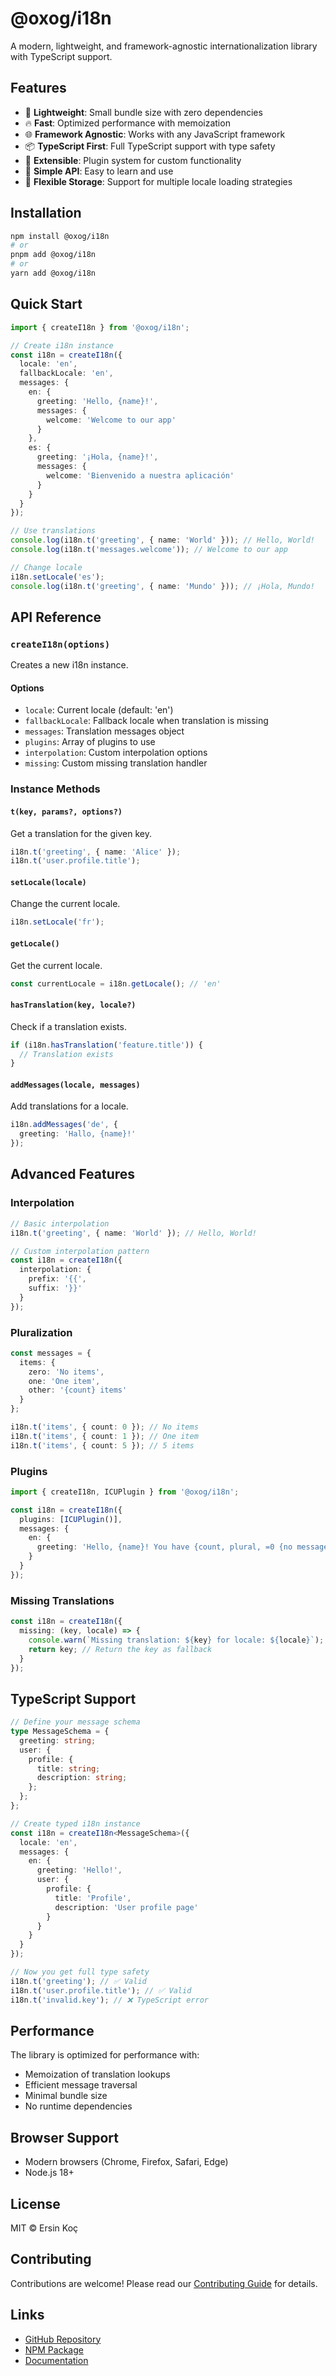 # @oxog/i18n

A modern, lightweight, and framework-agnostic internationalization library with TypeScript support.

## Features

- 🚀 **Lightweight**: Small bundle size with zero dependencies
- 🔥 **Fast**: Optimized performance with memoization
- 🌐 **Framework Agnostic**: Works with any JavaScript framework
- 📦 **TypeScript First**: Full TypeScript support with type safety
- 🔌 **Extensible**: Plugin system for custom functionality
- 🎯 **Simple API**: Easy to learn and use
- 💾 **Flexible Storage**: Support for multiple locale loading strategies

## Installation

```bash
npm install @oxog/i18n
# or
pnpm add @oxog/i18n
# or
yarn add @oxog/i18n
```

## Quick Start

```typescript
import { createI18n } from '@oxog/i18n';

// Create i18n instance
const i18n = createI18n({
  locale: 'en',
  fallbackLocale: 'en',
  messages: {
    en: {
      greeting: 'Hello, {name}!',
      messages: {
        welcome: 'Welcome to our app'
      }
    },
    es: {
      greeting: '¡Hola, {name}!',
      messages: {
        welcome: 'Bienvenido a nuestra aplicación'
      }
    }
  }
});

// Use translations
console.log(i18n.t('greeting', { name: 'World' })); // Hello, World!
console.log(i18n.t('messages.welcome')); // Welcome to our app

// Change locale
i18n.setLocale('es');
console.log(i18n.t('greeting', { name: 'Mundo' })); // ¡Hola, Mundo!
```

## API Reference

### `createI18n(options)`

Creates a new i18n instance.

#### Options

- `locale`: Current locale (default: 'en')
- `fallbackLocale`: Fallback locale when translation is missing
- `messages`: Translation messages object
- `plugins`: Array of plugins to use
- `interpolation`: Custom interpolation options
- `missing`: Custom missing translation handler

### Instance Methods

#### `t(key, params?, options?)`

Get a translation for the given key.

```typescript
i18n.t('greeting', { name: 'Alice' });
i18n.t('user.profile.title');
```

#### `setLocale(locale)`

Change the current locale.

```typescript
i18n.setLocale('fr');
```

#### `getLocale()`

Get the current locale.

```typescript
const currentLocale = i18n.getLocale(); // 'en'
```

#### `hasTranslation(key, locale?)`

Check if a translation exists.

```typescript
if (i18n.hasTranslation('feature.title')) {
  // Translation exists
}
```

#### `addMessages(locale, messages)`

Add translations for a locale.

```typescript
i18n.addMessages('de', {
  greeting: 'Hallo, {name}!'
});
```

## Advanced Features

### Interpolation

```typescript
// Basic interpolation
i18n.t('greeting', { name: 'World' }); // Hello, World!

// Custom interpolation pattern
const i18n = createI18n({
  interpolation: {
    prefix: '{{',
    suffix: '}}'
  }
});
```

### Pluralization

```typescript
const messages = {
  items: {
    zero: 'No items',
    one: 'One item',
    other: '{count} items'
  }
};

i18n.t('items', { count: 0 }); // No items
i18n.t('items', { count: 1 }); // One item
i18n.t('items', { count: 5 }); // 5 items
```

### Plugins

```typescript
import { createI18n, ICUPlugin } from '@oxog/i18n';

const i18n = createI18n({
  plugins: [ICUPlugin()],
  messages: {
    en: {
      greeting: 'Hello, {name}! You have {count, plural, =0 {no messages} =1 {one message} other {# messages}}.'
    }
  }
});
```

### Missing Translations

```typescript
const i18n = createI18n({
  missing: (key, locale) => {
    console.warn(`Missing translation: ${key} for locale: ${locale}`);
    return key; // Return the key as fallback
  }
});
```

## TypeScript Support

```typescript
// Define your message schema
type MessageSchema = {
  greeting: string;
  user: {
    profile: {
      title: string;
      description: string;
    };
  };
};

// Create typed i18n instance
const i18n = createI18n<MessageSchema>({
  locale: 'en',
  messages: {
    en: {
      greeting: 'Hello!',
      user: {
        profile: {
          title: 'Profile',
          description: 'User profile page'
        }
      }
    }
  }
});

// Now you get full type safety
i18n.t('greeting'); // ✅ Valid
i18n.t('user.profile.title'); // ✅ Valid
i18n.t('invalid.key'); // ❌ TypeScript error
```

## Performance

The library is optimized for performance with:

- Memoization of translation lookups
- Efficient message traversal
- Minimal bundle size
- No runtime dependencies

## Browser Support

- Modern browsers (Chrome, Firefox, Safari, Edge)
- Node.js 18+

## License

MIT © Ersin Koç

## Contributing

Contributions are welcome! Please read our [Contributing Guide](https://github.com/ersinkoc/i18n/blob/main/CONTRIBUTING.md) for details.

## Links

- [GitHub Repository](https://github.com/ersinkoc/i18n)
- [NPM Package](https://www.npmjs.com/package/@oxog/i18n)
- [Documentation](https://github.com/ersinkoc/i18n#readme)